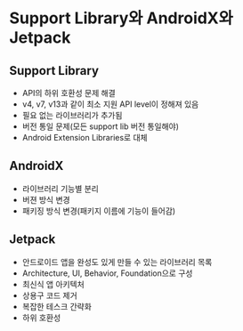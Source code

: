 # Support Library와 AndroidX와 Jetpack

## Support Library
- API의 하위 호환성 문제 해결
- v4, v7, v13과 같이 최소 지원 API level이 정해져 있음
- 필요 없는 라이브러리가 추가됨
- 버전 통일 문제(모든 support lib 버전 통일해야)
- Android Extension Libraries로 대체

## AndroidX
- 라이브러리 기능별 분리
- 버젼 방식 변경
- 패키징 방식 변경(패키지 이름에 기능이 들어감)

## Jetpack
- 안드로이드 앱을 완성도 있게 만들 수 있는 라이브러리 목록
- Architecture, UI, Behavior, Foundation으로 구성
- 최신식 앱 아키텍처
- 상용구 코드 제거
- 복잡한 테스크 간략화
- 하위 호환성